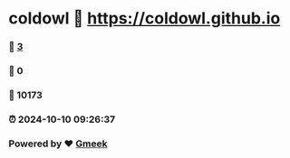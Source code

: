 # coldowl :link: https://coldowl.github.io 
### :page_facing_up: [3](https://coldowl.github.io/tag.html) 
### :speech_balloon: 0 
### :hibiscus: 10173 
### :alarm_clock: 2024-10-10 09:26:37 
### Powered by :heart: [Gmeek](https://github.com/Meekdai/Gmeek)

